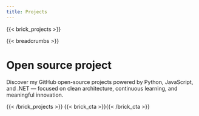 ```yaml
---
title: Projects
---
```

{{< brick_projects >}}

{{< breadcrumbs >}}

# Open source project

Discover my GitHub open-source projects powered by Python, JavaScript, and .NET — focused on clean architecture, continuous learning, and meaningful innovation.

{{< /brick_projects >}}
{{< brick_cta >}}{{< /brick_cta >}}